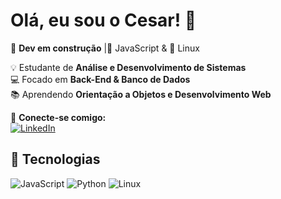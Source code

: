 # Olá, eu sou o Cesar! 👋  

🚀 **Dev em construção** |💛 JavaScript & 🐧 Linux  

💡 Estudante de **Análise e Desenvolvimento de Sistemas**  
💻 Focado em **Back-End & Banco de Dados**  
📚 Aprendendo **Orientação a Objetos e Desenvolvimento Web**  

🔗 **Conecte-se comigo:**  
[![LinkedIn](https://img.shields.io/badge/LinkedIn-blue?logo=linkedin&logoColor=white)](https://www.linkedin.com/in/cesar-augusto-ginez/)  
## 🚀 Tecnologias  
![JavaScript](https://img.shields.io/badge/-JavaScript-F7DF1E?style=flat&logo=javascript&logoColor=black)
![Python](https://img.shields.io/badge/-Python-3776AB?style=flat&logo=python&logoColor=white)
![Linux](https://img.shields.io/badge/-Linux-FCC624?style=flat&logo=linux&logoColor=black)


